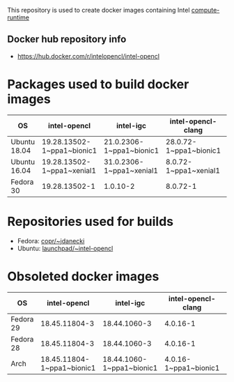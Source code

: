 This repository is used to create docker images containing Intel [compute-runtime](https://github.com/intel/compute-runtime)

## Docker hub repository info

* https://hub.docker.com/r/intelopencl/intel-opencl

# Packages used to build docker images

OS | intel-opencl | intel-igc | intel-opencl-clang | gmmlib
-- | ------------ | ----------| ------------------ | ------ |
Ubuntu 18.04 | 19.28.13502-1\~ppa1\~bionic1 | 21.0.2306-1\~ppa1\~bionic1 | 28.0.72-1\~ppa1\~bionic1  | 19.2.3-1\~ppa1\~bionic1 |
Ubuntu 16.04 | 19.28.13502-1\~ppa1\~xenial1 | 31.0.2306-1\~ppa1\~xenial1 |  8.0.72-1\~ppa1\~xenial1  | 19.2.3-1\~ppa1\~xenial1 |
Fedora 30 | 19.28.13502-1 | 1.0.10-2 | 8.0.72-1 | 19.2.3-1 |

# Repositories used for builds

* Fedora: [copr/\~jdanecki](https://copr.fedorainfracloud.org/coprs/jdanecki/intel-opencl)
* Ubuntu: [launchpad/\~intel-opencl](https://launchpad.net/~intel-opencl/+archive/ubuntu/intel-opencl)

# Obsoleted docker images

OS | intel-opencl | intel-igc | intel-opencl-clang | gmmlib
-- | ------------ | ----------| ------------------ | ------ |
Fedora 29 | 18.45.11804-3 | 18.44.1060-3 | 4.0.16-1 | 18.4.348-3 |
Fedora 28 | 18.45.11804-3 | 18.44.1060-3 | 4.0.16-1 | 18.4.348-3 |
Arch | 18.45.11804-1\~ppa1\~bionic1 | 18.44.1060-1\~ppa1\~bionic1 | 4.0.16-1\~ppa1\~bionic1 | 18.4.348-1\~ppa1\~bionic1 |
